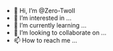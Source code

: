 - 👋 Hi, I’m @Zero-TwoII
- 👀 I’m interested in ...
- 🌱 I’m currently learning ...
- 💞️ I’m looking to collaborate on ...
- 📫 How to reach me ...

<!---
Zero-TwoII/Zero-TwoII is a ✨ special ✨ repository because its `README.md` (this file) appears on your GitHub profile.
You can click the Preview link to take a look at your changes.
--->
